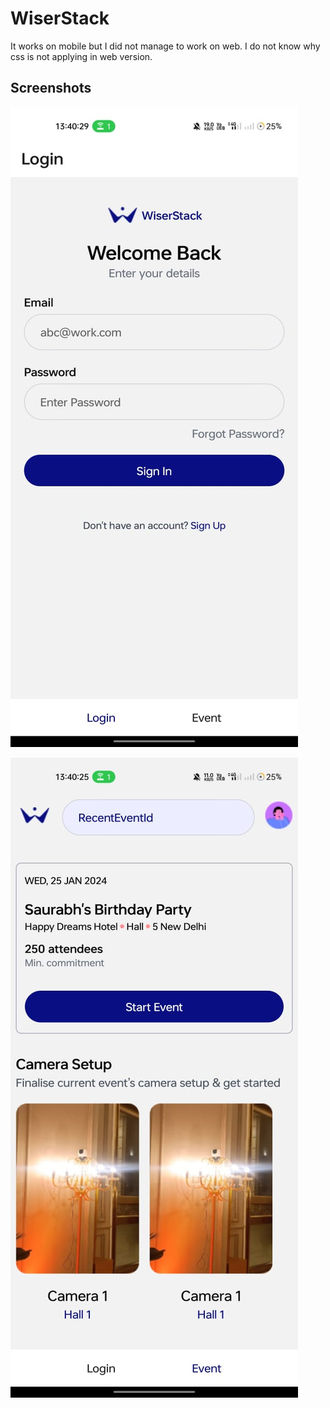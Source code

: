 # WiserStack

It works on mobile but I did not manage to work on web. I do not know why css is not applying in web version.

## Screenshots

![Screenshot1](./assets/WhatsApp%20Image%202024-01-16%20at%2013.40.47.jpeg)

![Screenshot1](./assets/WhatsApp%20Image%202024-01-16%20at%2013.41.00.jpeg)